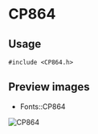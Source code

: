 CP864
==========

Usage
------

    #include <CP864.h>

Preview images
--------------
* Fonts::CP864 

![CP864](https://raw.githubusercontent.com/DisplayCore/CP864/master/Preview/CP864.png)

